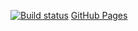 [![Build status](https://ci.appveyor.com/api/projects/status/em37w82ib27d2cwh?svg=true)](https://ci.appveyor.com/project/MissarvaT/ajh-2-3)
[GitHub Pages](https://missarvat.github.io/ajh-2.3)
